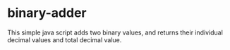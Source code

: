 # binary-adder
This simple java script adds two binary values, and returns their individual decimal values and total decimal value.
